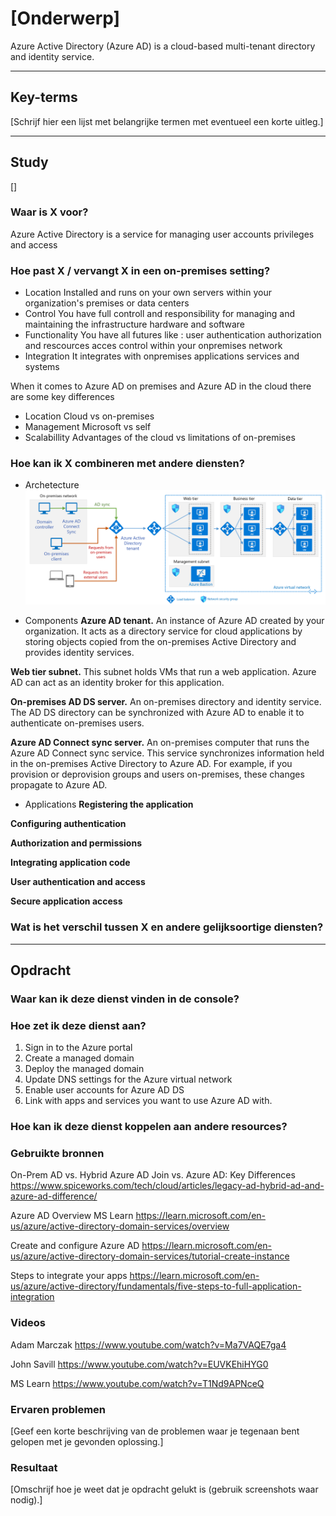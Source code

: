 # [Onderwerp]
Azure Active Directory (Azure AD) is a cloud-based multi-tenant directory and identity service.


---

## Key-terms
[Schrijf hier een lijst met belangrijke termen met eventueel een korte uitleg.]

---

## Study
[]
### Waar is X voor?
Azure Active Directory is a service for managing user accounts privileges and access
### Hoe past X / vervangt X in een on-premises setting?
- Location
Installed and runs on your own servers within your organization's premises or data centers
- Control
You have full controll and responsibility for managing and maintaining the infrastructure hardware and software
- Functionality
You have all futures like : user authentication authorization and rescources acces control within your onpremises network
- Integration
It integrates with onpremises applications services and systems

When it comes to Azure AD on premises and Azure AD in the cloud there are some key differences
- Location
Cloud vs on-premises 
- Management
Microsoft vs self
- Scalabillity
Advantages of the cloud vs limitations of on-premises

### Hoe kan ik X combineren met andere diensten?
- Archetecture
![Local vs Cloud](../00_includes/AZ-13/azure-ad.png)

- Components
**Azure AD tenant.** An instance of Azure AD created by your organization. It acts as a directory service for cloud applications by storing objects copied from the on-premises Active Directory and provides identity services.

**Web tier subnet.** This subnet holds VMs that run a web application. Azure AD can act as an identity broker for this application.

**On-premises AD DS server.** An on-premises directory and identity service. The AD DS directory can be synchronized with Azure AD to enable it to authenticate on-premises users.

**Azure AD Connect sync server.** An on-premises computer that runs the Azure AD Connect sync service. This service synchronizes information held in the on-premises Active Directory to Azure AD. For example, if you provision or deprovision groups and users on-premises, these changes propagate to Azure AD.

- Applications
**Registering the application**

**Configuring authentication**

**Authorization and permissions**

**Integrating application code**

**User authentication and access**

**Secure application access**

### Wat is het verschil tussen X en andere gelijksoortige diensten?

---

## Opdracht

### Waar kan ik deze dienst vinden in de console?

### Hoe zet ik deze dienst aan?
1. Sign in to the Azure portal
2. Create a managed domain
3. Deploy the managed domain
4. Update DNS settings for the Azure virtual network
5. Enable user accounts for Azure AD DS
6. Link with apps and services you want to use Azure AD with.

### Hoe kan ik deze dienst koppelen aan andere resources?






### Gebruikte bronnen
On-Prem AD vs. Hybrid Azure AD Join vs. Azure AD: Key Differences
https://www.spiceworks.com/tech/cloud/articles/legacy-ad-hybrid-ad-and-azure-ad-difference/

Azure AD Overview MS Learn
https://learn.microsoft.com/en-us/azure/active-directory-domain-services/overview

Create and configure Azure AD
https://learn.microsoft.com/en-us/azure/active-directory-domain-services/tutorial-create-instance

Steps to integrate your apps
https://learn.microsoft.com/en-us/azure/active-directory/fundamentals/five-steps-to-full-application-integration


### Videos
Adam Marczak
https://www.youtube.com/watch?v=Ma7VAQE7ga4

John Savill
https://www.youtube.com/watch?v=EUVKEhiHYG0

MS Learn
https://www.youtube.com/watch?v=T1Nd9APNceQ



### Ervaren problemen
[Geef een korte beschrijving van de problemen waar je tegenaan bent gelopen met je gevonden oplossing.]

### Resultaat
[Omschrijf hoe je weet dat je opdracht gelukt is (gebruik screenshots waar nodig).]
